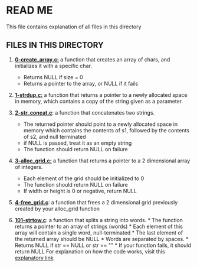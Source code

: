 # READ ME
This file contains explanation of all files in this directory

## FILES IN THIS DIRECTORY
1. [**0-create_array.c:**](https://github.com/vincetoby/alx-low_level_programming/blob/master/0x0B-malloc_free/0-create_array.c)  a function that creates an array of chars, and initializes it with a specific char.
 	* Returns NULL if size = 0
	* Returns a pointer to the array, or NULL if it fails
2. [**1-strdup.c:**](https://github.com/vincetoby/alx-low_level_programming/blob/master/0x0B-malloc_free/1-strdup.c) a function that returns a pointer to a newly allocated space in memory, which contains a copy of the string given as a parameter.
3. [**2-str_concat.c**](https://github.com/vincetoby/alx-low_level_programming/blob/master/0x0B-malloc_free/2-str_concat.c):  a function that concatenates two strings.
	* The returned pointer should point to a newly allocated space in memory which contains the contents of s1, followed by 	  the contents of s2, and null terminated
	* if NULL is passed, treat it as an empty string
	* The function should return NULL on failure

4. [**3-alloc_grid.c:**](https://github.com/vincetoby/alx-low_level_programming/blob/master/0x0B-malloc_free/3-alloc_grid.c)  a function that returns a pointer to a 2 dimensional array of integers.
	* Each element of the grid should be initialized to 0
	* The function should return NULL on failure
	* If width or height is 0 or negative, return NULL

5. [**4-free_grid.c**](https://github.com/vincetoby/alx-low_level_programming/blob/master/0x0B-malloc_free/4-free_grid.c): a function that frees a 2 dimensional grid previously created by your alloc_grid function
6. [**101-strtow.c**](https://github.com/vincetoby/alx-low_level_programming/blob/master/0x0B-malloc_free/101-strtow.c): a function that splits a string into words.
    	* The function returns a pointer to an array of strings (words)
    	* Each element of this array will contain a single word, null-terminated
    	* The last element of the returned array should be NULL
    	* Words are separated by spaces.
    	* Returns NULL if str == NULL or str == ""
    	* If your function fails, it should return NULL
For explanation on how the code works, visit this [explanatory link](https://github.com/vincetoby/alx-low_level_programming/blob/master/strtow_code_explain.md)
